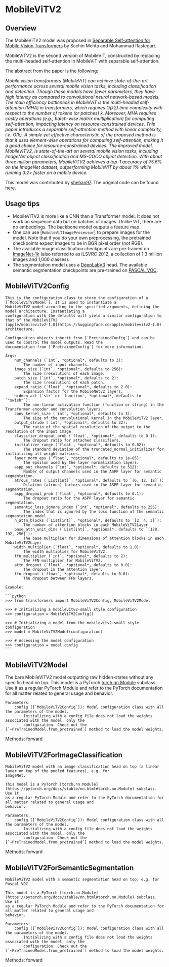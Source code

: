 <!--Copyright 2023 The HuggingFace Team. All rights reserved.

Licensed under the Apache License, Version 2.0 (the "License"); you may not use this file except in compliance with
the License. You may obtain a copy of the License at

http://www.apache.org/licenses/LICENSE-2.0

Unless required by applicable law or agreed to in writing, software distributed under the License is distributed on
an "AS IS" BASIS, WITHOUT WARRANTIES OR CONDITIONS OF ANY KIND, either express or implied. See the License for the
specific language governing permissions and limitations under the License.

⚠️ Note that this file is in Markdown but contain specific syntax for our doc-builder (similar to MDX) that may not be
rendered properly in your Markdown viewer.

-->

# MobileViTV2

## Overview

The MobileViTV2 model was proposed in [Separable Self-attention for Mobile Vision Transformers](https://arxiv.org/abs/2206.02680) by Sachin Mehta and Mohammad Rastegari.

MobileViTV2 is the second version of MobileViT, constructed by replacing the multi-headed self-attention in MobileViT with separable self-attention.

The abstract from the paper is the following:

*Mobile vision transformers (MobileViT) can achieve state-of-the-art performance across several mobile vision tasks, including classification and detection. Though these models have fewer parameters, they have high latency as compared to convolutional neural network-based models. The main efficiency bottleneck in MobileViT is the multi-headed self-attention (MHA) in transformers, which requires O(k2) time complexity with respect to the number of tokens (or patches) k. Moreover, MHA requires costly operations (e.g., batch-wise matrix multiplication) for computing self-attention, impacting latency on resource-constrained devices. This paper introduces a separable self-attention method with linear complexity, i.e. O(k). A simple yet effective characteristic of the proposed method is that it uses element-wise operations for computing self-attention, making it a good choice for resource-constrained devices. The improved model, MobileViTV2, is state-of-the-art on several mobile vision tasks, including ImageNet object classification and MS-COCO object detection. With about three million parameters, MobileViTV2 achieves a top-1 accuracy of 75.6% on the ImageNet dataset, outperforming MobileViT by about 1% while running 3.2× faster on a mobile device.*

This model was contributed by [shehan97](https://huggingface.co/shehan97).
The original code can be found [here](https://github.com/apple/ml-cvnets).

## Usage tips

- MobileViTV2 is more like a CNN than a Transformer model. It does not work on sequence data but on batches of images. Unlike ViT, there are no embeddings. The backbone model outputs a feature map.
- One can use [`MobileViTImageProcessor`] to prepare images for the model. Note that if you do your own preprocessing, the pretrained checkpoints expect images to be in BGR pixel order (not RGB).
- The available image classification checkpoints are pre-trained on [ImageNet-1k](https://huggingface.co/datasets/imagenet-1k) (also referred to as ILSVRC 2012, a collection of 1.3 million images and 1,000 classes).
- The segmentation model uses a [DeepLabV3](https://arxiv.org/abs/1706.05587) head. The available semantic segmentation checkpoints are pre-trained on [PASCAL VOC](http://host.robots.ox.ac.uk/pascal/VOC/).

## MobileViTV2Config


    This is the configuration class to store the configuration of a [`MobileViTV2Model`]. It is used to instantiate a
    MobileViTV2 model according to the specified arguments, defining the model architecture. Instantiating a
    configuration with the defaults will yield a similar configuration to that of the MobileViTV2
    [apple/mobilevitv2-1.0](https://huggingface.co/apple/mobilevitv2-1.0) architecture.

    Configuration objects inherit from [`PretrainedConfig`] and can be used to control the model outputs. Read the
    documentation from [`PretrainedConfig`] for more information.

    Args:
        num_channels (`int`, *optional*, defaults to 3):
            The number of input channels.
        image_size (`int`, *optional*, defaults to 256):
            The size (resolution) of each image.
        patch_size (`int`, *optional*, defaults to 2):
            The size (resolution) of each patch.
        expand_ratio (`float`, *optional*, defaults to 2.0):
            Expansion factor for the MobileNetv2 layers.
        hidden_act (`str` or `function`, *optional*, defaults to `"swish"`):
            The non-linear activation function (function or string) in the Transformer encoder and convolution layers.
        conv_kernel_size (`int`, *optional*, defaults to 3):
            The size of the convolutional kernel in the MobileViTV2 layer.
        output_stride (`int`, *optional*, defaults to 32):
            The ratio of the spatial resolution of the output to the resolution of the input image.
        classifier_dropout_prob (`float`, *optional*, defaults to 0.1):
            The dropout ratio for attached classifiers.
        initializer_range (`float`, *optional*, defaults to 0.02):
            The standard deviation of the truncated_normal_initializer for initializing all weight matrices.
        layer_norm_eps (`float`, *optional*, defaults to 1e-05):
            The epsilon used by the layer normalization layers.
        aspp_out_channels (`int`, *optional*, defaults to 512):
            Number of output channels used in the ASPP layer for semantic segmentation.
        atrous_rates (`List[int]`, *optional*, defaults to `[6, 12, 18]`):
            Dilation (atrous) factors used in the ASPP layer for semantic segmentation.
        aspp_dropout_prob (`float`, *optional*, defaults to 0.1):
            The dropout ratio for the ASPP layer for semantic segmentation.
        semantic_loss_ignore_index (`int`, *optional*, defaults to 255):
            The index that is ignored by the loss function of the semantic segmentation model.
        n_attn_blocks (`List[int]`, *optional*, defaults to `[2, 4, 3]`):
            The number of attention blocks in each MobileViTV2Layer
        base_attn_unit_dims (`List[int]`, *optional*, defaults to `[128, 192, 256]`):
            The base multiplier for dimensions of attention blocks in each MobileViTV2Layer
        width_multiplier (`float`, *optional*, defaults to 1.0):
            The width multiplier for MobileViTV2.
        ffn_multiplier (`int`, *optional*, defaults to 2):
            The FFN multiplier for MobileViTV2.
        attn_dropout (`float`, *optional*, defaults to 0.0):
            The dropout in the attention layer.
        ffn_dropout (`float`, *optional*, defaults to 0.0):
            The dropout between FFN layers.

    Example:

    ```python
    >>> from transformers import MobileViTV2Config, MobileViTV2Model

    >>> # Initializing a mobilevitv2-small style configuration
    >>> configuration = MobileViTV2Config()

    >>> # Initializing a model from the mobilevitv2-small style configuration
    >>> model = MobileViTV2Model(configuration)

    >>> # Accessing the model configuration
    >>> configuration = model.config
    ```

## MobileViTV2Model

The bare MobileViTV2 model outputting raw hidden-states without any specific head on top.
    This model is a PyTorch [torch.nn.Module](https://pytorch.org/docs/stable/nn.html#torch.nn.Module) subclass. Use it
    as a regular PyTorch Module and refer to the PyTorch documentation for all matter related to general usage and
    behavior.

    Parameters:
        config ([`MobileViTV2Config`]): Model configuration class with all the parameters of the model.
            Initializing with a config file does not load the weights associated with the model, only the
            configuration. Check out the [`~PreTrainedModel.from_pretrained`] method to load the model weights.


Methods: forward

## MobileViTV2ForImageClassification


    MobileViTV2 model with an image classification head on top (a linear layer on top of the pooled features), e.g. for
    ImageNet.
    
    This model is a PyTorch [torch.nn.Module](https://pytorch.org/docs/stable/nn.html#torch.nn.Module) subclass. Use it
    as a regular PyTorch Module and refer to the PyTorch documentation for all matter related to general usage and
    behavior.

    Parameters:
        config ([`MobileViTV2Config`]): Model configuration class with all the parameters of the model.
            Initializing with a config file does not load the weights associated with the model, only the
            configuration. Check out the [`~PreTrainedModel.from_pretrained`] method to load the model weights.


Methods: forward

## MobileViTV2ForSemanticSegmentation


    MobileViTV2 model with a semantic segmentation head on top, e.g. for Pascal VOC.
    
    This model is a PyTorch [torch.nn.Module](https://pytorch.org/docs/stable/nn.html#torch.nn.Module) subclass. Use it
    as a regular PyTorch Module and refer to the PyTorch documentation for all matter related to general usage and
    behavior.

    Parameters:
        config ([`MobileViTV2Config`]): Model configuration class with all the parameters of the model.
            Initializing with a config file does not load the weights associated with the model, only the
            configuration. Check out the [`~PreTrainedModel.from_pretrained`] method to load the model weights.


Methods: forward
